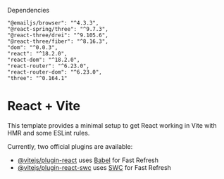 Dependencies

    "@emailjs/browser": "^4.3.3",
    "@react-spring/three": "^9.7.3",
    "@react-three/drei": "^9.105.6",
    "@react-three/fiber": "^8.16.3",
    "dom": "^0.0.3",
    "react": "^18.2.0",
    "react-dom": "^18.2.0",
    "react-router": "^6.23.0",
    "react-router-dom": "^6.23.0",
    "three": "^0.164.1"

# React + Vite

This template provides a minimal setup to get React working in Vite with HMR and some ESLint rules.

Currently, two official plugins are available:

- [@vitejs/plugin-react](https://github.com/vitejs/vite-plugin-react/blob/main/packages/plugin-react/README.md) uses [Babel](https://babeljs.io/) for Fast Refresh
- [@vitejs/plugin-react-swc](https://github.com/vitejs/vite-plugin-react-swc) uses [SWC](https://swc.rs/) for Fast Refresh

 

